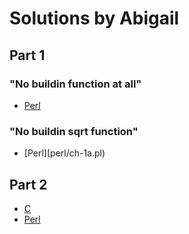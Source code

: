 # Solutions by Abigail

## Part 1

### "No buildin function at all"

* [Perl](perl/ch-1.pl)

### "No buildin sqrt function"

* [Perl][perl/ch-1a.pl)

## Part 2

* [C](c/ch-2.c)
* [Perl](perl/ch-2.pl)
